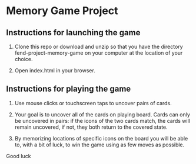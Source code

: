 Memory Game Project
===============================

## Instructions for launching the game

1. Clone this repo or download and unzip so that you have the directory fend-project-memory-game on your computer at the location of your choice.

2. Open index.html in your browser.

## Instructions for playing the game

1. Use mouse clicks or touchscreen taps to uncover pairs of cards.

2. Your goal is to uncover all of the cards on playing board. Cards can only be uncovered in pairs: if the icons of the two cards match, the cards will remain uncovered, if not, they both return to the covered state.

3. By memorizing locations of specific icons on the board you will be able to, with a bit of luck, to win the game using as few moves as possible.

Good luck